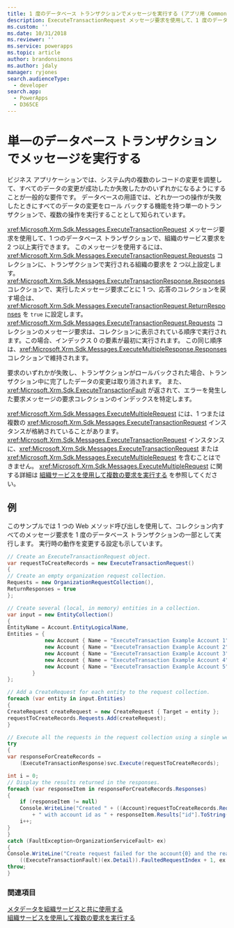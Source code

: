 ```yaml
---
title: 1 度のデータベース トランザクションでメッセージを実行する (アプリ用 Common Data Service) | Microsoft Docs
description: ExecuteTransactionRequest メッセージ要求を使用して、1 度のデータベース トランザクションで組織サービスの要求を 2 つ以上実行できます。
ms.custom: ''
ms.date: 10/31/2018
ms.reviewer: ''
ms.service: powerapps
ms.topic: article
author: brandonsimons
ms.author: jdaly
manager: ryjones
search.audienceType:
  - developer
search.app:
  - PowerApps
  - D365CE
---
```

# <a name="execute-messages-in-a-single-database-transaction"></a>単一のデータベース トランザクションでメッセージを実行する

 ビジネス アプリケーションでは、システム内の複数のレコードの変更を調整して、すべてのデータの変更が成功したか失敗したかのいずれかになるようにすることが一般的な要件です。 データベースの用語では、どれか一つの操作が失敗したときにすべてのデータの変更をロール バックする機能を持つ単一のトランザクションで、複数の操作を実行することとして知られています。  
  
 <xref:Microsoft.Xrm.Sdk.Messages.ExecuteTransactionRequest> メッセージ要求を使用して、1 つのデータベース トランザクションで、組織のサービス要求を 2 つ以上実行できます。 このメッセージを使用するには、<xref:Microsoft.Xrm.Sdk.Messages.ExecuteTransactionRequest.Requests> コレクションに、トランザクションで実行される組織の要求を 2 つ以上設定します。 <xref:Microsoft.Xrm.Sdk.Messages.ExecuteTransactionResponse.Responses> コレクションで、実行したメッセージ要求ごとに 1 つ、応答のコレクションを戻す場合は、<xref:Microsoft.Xrm.Sdk.Messages.ExecuteTransactionRequest.ReturnResponses> を `true` に設定します。 <xref:Microsoft.Xrm.Sdk.Messages.ExecuteTransactionRequest.Requests> コレクションのメッセージ要求は、コレクションに表示されている順序で実行されます。この場合、インデックス 0 の要素が最初に実行されます。 この同じ順序は、<xref:Microsoft.Xrm.Sdk.Messages.ExecuteMultipleResponse.Responses> コレクションで維持されます。  
  
 要求のいずれかが失敗し、トランザクションがロールバックされた場合、トランザクション中に完了したデータの変更は取り消されます。 また、<xref:Microsoft.Xrm.Sdk.ExecuteTransactionFault> が返されて、エラーを発生した要求メッセージの要求コレクションのインデックスを特定します。  
  
 <xref:Microsoft.Xrm.Sdk.Messages.ExecuteMultipleRequest> には、1 つまたは複数の <xref:Microsoft.Xrm.Sdk.Messages.ExecuteTransactionRequest> インスタンスが格納されていることがあります。  <xref:Microsoft.Xrm.Sdk.Messages.ExecuteTransactionRequest> インスタンスに、<xref:Microsoft.Xrm.Sdk.Messages.ExecuteTransactionRequest> または <xref:Microsoft.Xrm.Sdk.Messages.ExecuteMultipleRequest> を含むことはできません。 <xref:Microsoft.Xrm.Sdk.Messages.ExecuteMultipleRequest> に関する詳細は [組織サービスを使用して複数の要求を実行する](execute-multiple-requests.md) を参照してください。 

## <a name="example"></a>例

このサンプルでは 1 つの Web メソッド呼び出しを使用して、コレクション内すべてのメッセージ要求を 1 度のデータベース トランザクションの一部として実行します。 実行時の動作を変更する設定も示しています。

```csharp
// Create an ExecuteTransactionRequest object.
var requestToCreateRecords = new ExecuteTransactionRequest()
{
// Create an empty organization request collection.
Requests = new OrganizationRequestCollection(),
ReturnResponses = true
};

// Create several (local, in memory) entities in a collection. 
var input = new EntityCollection()
{
EntityName = Account.EntityLogicalName,
Entities = {
            new Account { Name = "ExecuteTransaction Example Account 1" },
            new Account { Name = "ExecuteTransaction Example Account 2" },
            new Account { Name = "ExecuteTransaction Example Account 3" },
            new Account { Name = "ExecuteTransaction Example Account 4" },
            new Account { Name = "ExecuteTransaction Example Account 5" }
        }
};

// Add a CreateRequest for each entity to the request collection.
foreach (var entity in input.Entities)
{
CreateRequest createRequest = new CreateRequest { Target = entity };
requestToCreateRecords.Requests.Add(createRequest);
}

// Execute all the requests in the request collection using a single web method call.
try
{
var responseForCreateRecords =
    (ExecuteTransactionResponse)svc.Execute(requestToCreateRecords);

int i = 0;
// Display the results returned in the responses.
foreach (var responseItem in responseForCreateRecords.Responses)
{
    if (responseItem != null)
    Console.WriteLine("Created " + ((Account)requestToCreateRecords.Requests[i].Parameters["Target"]).Name
        + " with account id as " + responseItem.Results["id"].ToString());
    i++;
}
}
catch (FaultException<OrganizationServiceFault> ex)
{
Console.WriteLine("Create request failed for the account{0} and the reason being: {1}",
    ((ExecuteTransactionFault)(ex.Detail)).FaultedRequestIndex + 1, ex.Detail.Message);
throw;
}
```

### <a name="see-also"></a>関連項目

[メタデータを組織サービスと共に使用する](use-messages.md)<br />
[組織サービスを使用して複数の要求を実行する](execute-multiple-requests.md)